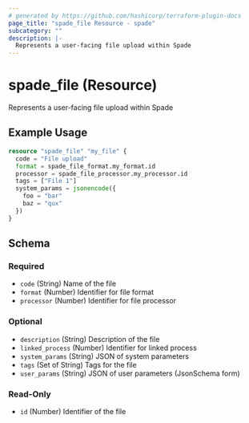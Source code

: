 ```yaml
---
# generated by https://github.com/hashicorp/terraform-plugin-docs
page_title: "spade_file Resource - spade"
subcategory: ""
description: |-
  Represents a user-facing file upload within Spade
---
```


# spade_file (Resource)

Represents a user-facing file upload within Spade

## Example Usage

```terraform
resource "spade_file" "my_file" {
  code = "File upload"
  format = spade_file_format.my_format.id
  processor = spade_file_processor.my_processor.id
  tags = ["File 1"]
  system_params = jsonencode({
    foo = "bar"
    baz = "qux"
  })
}
```

<!-- schema generated by tfplugindocs -->
## Schema

### Required

- `code` (String) Name of the file
- `format` (Number) Identifier for file format
- `processor` (Number) Identifier for file processor

### Optional

- `description` (String) Description of the file
- `linked_process` (Number) Identifier for linked process
- `system_params` (String) JSON of system parameters
- `tags` (Set of String) Tags for the file
- `user_params` (String) JSON of user parameters (JsonSchema form)

### Read-Only

- `id` (Number) Identifier of the file
